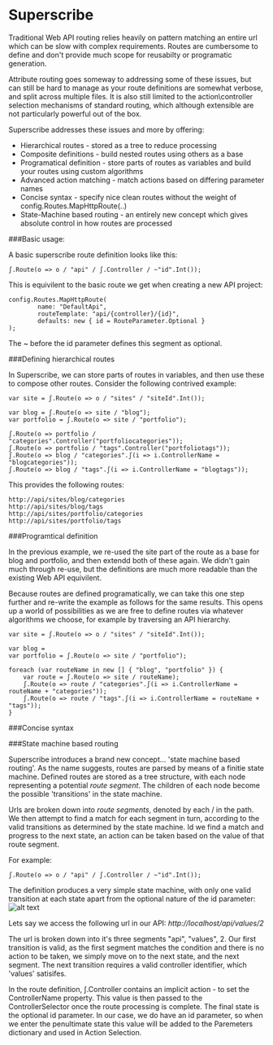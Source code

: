 Superscribe
===========

Traditional Web API routing relies heavily on pattern matching an entire url which can be slow with complex requirements. Routes are cumbersome to define and don't provide much scope for reusabilty or programatic generation.

Attribute routing goes someway to addressing some of these issues, but can still be hard to manage as your route definitions are somewhat verbose, and split across multiple files. It is also still limited to the action\controller selection mechanisms of standard routing, which although extensible are not particularly powerful out of the box.

Superscribe addresses these issues and more by offering:

* Hierarchical routes - stored as a tree to reduce processing
* Composite definitions - build nested routes using others as a base
* Programatical definition - store parts of routes as variables and build your routes using custom algorithms
* Advanced action matching - match actions based on differing parameter names
* Concise syntax - specify nice clean routes without the weight of config.Routes.MapHttpRoute(..)
* State-Machine based routing - an entirely new concept which gives absolute control in how routes are processed

###Basic usage:

A basic superscribe route definition looks like this:

    ʃ.Route(o => o / "api" / ʃ.Controller / ~"id".Int());
    
This is equivilent to the basic route we get when creating a new API project:

    config.Routes.MapHttpRoute(
            name: "DefaultApi",
            routeTemplate: "api/{controller}/{id}",
            defaults: new { id = RouteParameter.Optional }
    );

The ~ before the id parameter defines this segment as optional.

###Defining hierarchical routes

In Superscribe, we can store parts of routes in variables, and then use these to compose other routes. Consider the following contrived example:

    var site = ʃ.Route(o => o / "sites" / "siteId".Int());
    
    var blog = ʃ.Route(o => site / "blog"); 
    var portfolio = ʃ.Route(o => site / "portfolio");
    
    ʃ.Route(o => portfolio / "categories".Controller("portfoliocategories"));
    ʃ.Route(o => portfolio / "tags".Controller("portfoliotags"));
    ʃ.Route(o => blog / "categories".ʃ(i => i.ControllerName = "blogcategories"));
    ʃ.Route(o => blog / "tags".ʃ(i => i.ControllerName = "blogtags"));

This provides the following routes:

    http://api/sites/blog/categories
    http://api/sites/blog/tags
    http://api/sites/portfolio/categories
    http://api/sites/portfolio/tags

###Programtical definition

In the previous example, we re-used the site part of the route as a base for blog and portfolio, and then extendd both of these again. We didn't gain much through re-use, but the definitions are much more readable than the existing Web API equivilent.

Because routes are defined programatically, we can take this one step further and re-write the example as follows for the same results. This opens up a world of possibilities as we are free to define routes via whatever algorithms we choose, for example by traversing an API hierarchy.

    var site = ʃ.Route(o => o / "sites" / "siteId".Int());
    
    var blog =  
    var portfolio = ʃ.Route(o => site / "portfolio");
    
    foreach (var routeName in new [] { "blog", "portfolio" }) {
        var route = ʃ.Route(o => site / routeName);
        ʃ.Route(o => route / "categories".ʃ(i => i.ControllerName = routeName + "categories"));
        ʃ.Route(o => route / "tags".ʃ(i => i.ControllerName = routeName + "tags"));
    }
    
###Concise syntax
    
###State machine based routing

Superscribe introduces a brand new concept... 'state machine based routing'. As the name suggests, routes are parsed by means of a finitie state machine. Defined routes are stored as a tree structure, with each node representing a potential *route segment*. The children of each node become the possible 'transitions' in the state machine.

Urls are broken down into *route segments*, denoted by each / in the path. We then attempt to find a match for each segment in turn, according to the valid transitions as determined by the state machine. Id we find a match and progress to the next state, an action can be taken based on the value of that route segment.

For example:

    ʃ.Route(o => o / "api" / ʃ.Controller / ~"id".Int());

The definition produces a very simple state machine, with only one valid transition at each state apart from the optional nature of the id parameter:
![alt text](https://raw.github.com/Roysvork/Superscribe/master/Documentation/Images/basicstatemachine.png "Basic state machine")

Lets say we access the following url in our API: *http://localhost/api/values/2*
  
The url is broken down into it's three segments "api", "values", 2. Our first transition is valid, as the first segment matches the condition and there is no action to be taken, we simply move on to the next state, and the next segment. The next transition requires a valid controller identifier, which 'values' satisifes. 

In the route definition, ʃ.Controller contains an implicit action - to set the ControllerName property. This value is then passed to the ControllerSelector once the route processing is complete. The final state is the optional id parameter. In our case, we do have an id parameter, so when we enter the penultimate state this value will be added to the Paremeters dictionary and used in Action Selection. 



